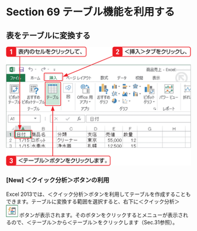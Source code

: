 # Section 69 テーブル機能を利用する

## 表をテーブルに変換する

![](001.png)

### [New] ＜クイック分析＞ボタンの利用

Excel 2013では、＜クイック分析＞ボタンを利用してテーブルを作成することもできます。テーブルに変換する範囲を選択すると、右下に＜クイック分析＞ ![](icon_quick.png) ボタンが表示されます。そのボタンをクリックするとメニューが表示されるので、＜テーブル＞から＜テーブル＞をクリックします（Sec.31参照）。
